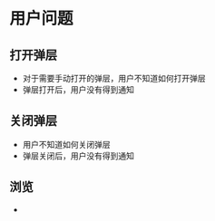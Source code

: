 # 用户问题

## 打开弹层

* 对于需要手动打开的弹层，用户不知道如何打开弹层
* 弹层打开后，用户没有得到通知

## 关闭弹层

* 用户不知道如何关闭弹层
* 弹层关闭后，用户没有得到通知

## 浏览

* 
